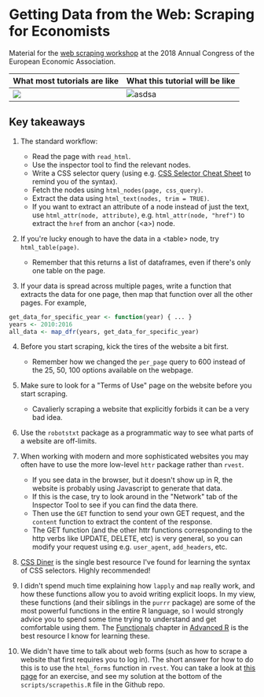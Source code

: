 # Getting Data from the Web: Scraping for Economists

Material for the [web scraping
workshop](http://www.eea-esem-congresses.org/index.php?sezn=7&page=137) at the
2018 Annual Congress of the European Economic Association.

| What most tutorials are like | What this tutorial will be like | 
| ------------- |-------------| 
| ![](https://pbs.twimg.com/media/Bs13i6LCcAAvwCf.jpg) | ![asdsa](https://media0.giphy.com/media/q7UpJegIZjsk0/480w_s.jpg) |

## Key takeaways

1. The standard workflow:
    * Read the page with `read_html`.
    * Use the inspector tool to find the relevant nodes.
    * Write a CSS selector query (using e.g. 
    [CSS Selector Cheat Sheet](https://www.w3schools.com/cssref/css_selectors.asp)
    to remind you of the syntax).
    * Fetch the nodes using `html_nodes(page, css_query)`.
    * Extract the data using `html_text(nodes, trim = TRUE)`.
    * If you want to extract an attribute of a node instead of just the text,
    use `html_attr(node, attribute)`, e.g. `html_attr(node, "href")` to extract
    the  `href` from an anchor (\<a\>) node.

2. If you're lucky enough to have the data in a \<table\> node, try `html_table(page)`.
    * Remember that this returns a list of dataframes, even if there's only one
    table on the page.

3. If your data is spread across multiple pages, write a function that extracts
the data for one page, then map that function over all the other pages. For example, 

```r
get_data_for_specific_year <- function(year) { ... }
years <- 2010:2016
all_data <- map_dfr(years, get_data_for_specific_year)
```

4. Before you start scraping, kick the tires of the website a bit first.
    * Remember how we changed the `per_page` query to 600 instead of the
    25, 50, 100 options available on the webpage.

5. Make sure to look for a "Terms of Use" page on the website before you start scraping.
    * Cavalierly scraping a website that explicitly forbids it can be a very bad idea.

6. Use the `robotstxt` package as a programmatic way to see what parts of a
website are off-limits.

7. When working with modern and more sophisticated websites you may often have to
use the more low-level `httr` package rather than `rvest`.
    * If you see data in the browser, but it doesn't show up in R, the website is
      probably using Javascript to generate that data.
    * If this is the case, try to look around in the "Network" tab of the
      Inspector Tool to see if you can find the data there.
    * Then use the `GET` function to send your own GET request, and the `content`
      function to extract the content of the response.
    * The GET function (and the other httr functions corresponding to the http
      verbs like UPDATE, DELETE, etc) is very general, so you can modify your
      request using e.g. `user_agent`, `add_headers`, etc.

8. [CSS Diner](https://flukeout.github.io/) is the single best resource I've
found for learning the syntax of CSS selectors. Highly recommended!

9. I didn't spend much time explaining how `lapply` and `map` really work, and
how these functions allow you to avoid writing explicit loops. In my view, these
functions (and their siblings in the `purrr` package) are some of the most
powerful functions in the entire R language, so I would strongly advice you to
spend some time trying to understand and get comfortable using them. The
[Functionals](http://adv-r.had.co.nz/Functionals.html) chapter in [Advanced
R](http://adv-r.had.co.nz/) is the best resource I know for learning these.

10. We didn't have time to talk about web forms (such as how to scrape a website
that first requires you to log in). The short answer for how to do this is to
use the `html_forms` function in `rvest`. You can take a look at [this
page](https://scrapethissite.com/pages/advanced/?gotcha=login) for an exercise,
and see my solution at the bottom of the `scripts/scrapethis.R` file in the
Github repo.
